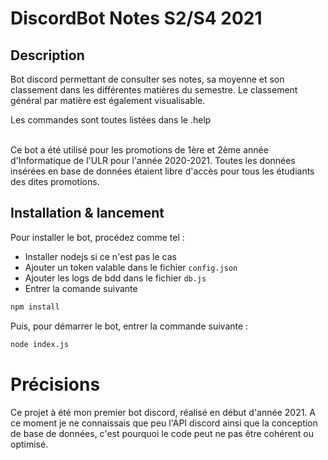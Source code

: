 # DiscordBot Notes S2/S4 2021

## Description
Bot discord permettant de consulter ses notes, sa moyenne et son classement dans les différentes matières du semestre. Le classement général par matière est également visualisable.

Les commandes sont toutes listées dans le .help

<br>
Ce bot a été utilisé pour les promotions de 1ère et 2ème année d'Informatique de l'ULR pour l'année 2020-2021. Toutes les données insérées en base de données étaient libre d'accès pour tous les étudiants des dites promotions.

<br>

## Installation & lancement

Pour installer le bot, procédez comme tel :
- Installer nodejs si ce n'est pas le cas
- Ajouter un token valable dans le fichier `config.json` 
- Ajouter les logs de bdd dans le fichier `db.js`
- Entrer la comande suivante

```bash
npm install
```

Puis, pour démarrer le bot, entrer la commande suivante :
```bash
node index.js
```
# Précisions
Ce projet à été mon premier bot discord, réalisé en début d'année 2021. A ce moment je ne connaissais que peu l'API discord ainsi que la conception de base de données, c'est pourquoi le code peut ne pas être cohérent ou optimisé.